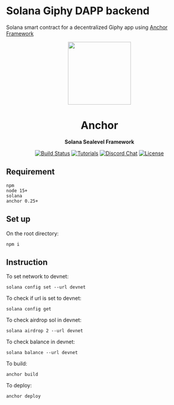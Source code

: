 # Solana Giphy DAPP backend
Solana smart contract for a decentralized Giphy app using [Anchor Framework](https://hackmd.io/@ironaddicteddog/solana-anchor-escrow)
<div align="center">
  <img height="170x" src="https://pbs.twimg.com/media/FVUVaO9XEAAulvK?format=png&name=small" />

  <h1>Anchor</h1>

  <p>
    <strong>Solana Sealevel Framework</strong>
  </p>

  <p>
    <a href="https://github.com/project-serum/anchor/actions"><img alt="Build Status" src="https://github.com/project-serum/anchor/actions/workflows/tests.yaml/badge.svg" /></a>
    <a href="https://project-serum.github.io/anchor/"><img alt="Tutorials" src="https://img.shields.io/badge/docs-tutorials-blueviolet" /></a>
    <a href="https://discord.gg/PDeRXyVURd"><img alt="Discord Chat" src="https://img.shields.io/discord/889577356681945098?color=blueviolet" /></a>
    <a href="https://opensource.org/licenses/Apache-2.0"><img alt="License" src="https://img.shields.io/github/license/project-serum/anchor?color=blueviolet" /></a>
  </p>
</div>

## Requirement
```
npm 
node 15+
solana 
anchor 0.25+
```
## Set up
On the root directory:
```
npm i
```

## Instruction

To set network to devnet:
```
solana config set --url devnet
```
To check if url is set to devnet:
```
solana config get
```
To check airdrop sol in devnet:
```
solana airdrop 2 --url devnet
```
To check balance in devnet:
```
solana balance --url devnet
```
To build:
```
anchor build
```
To deploy:
```
anchor deploy
```